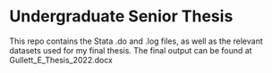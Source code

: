 # Undergraduate Senior Thesis

This repo contains the Stata .do and .log files, as well as the relevant datasets used for my final thesis. The final output can be found at Gullett_E_Thesis_2022.docx
 
